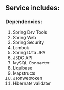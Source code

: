 ## Service includes:
### Dependencies:
1. Spring Dev Tools
2. Spring Web
3. Spring Security
4. Lombok
5. Spring Data JPA
6. JBDC API
7. MySQL Connector
8. Liquibase
9. Mapstructs
10. Jsonwebtoken
11. Hibernate validator
 